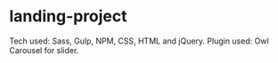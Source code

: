 # landing-project

Tech used: Sass, Gulp, NPM, CSS, HTML and jQuery.
Plugin used: Owl Carousel for slider.
